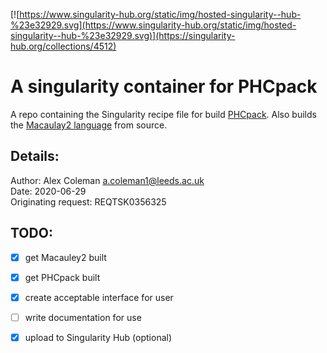 [![https://www.singularity-hub.org/static/img/hosted-singularity--hub-%23e32929.svg](https://www.singularity-hub.org/static/img/hosted-singularity--hub-%23e32929.svg)](https://singularity-hub.org/collections/4512)
# A singularity container for PHCpack

A repo containing the Singularity recipe file for build [PHCpack](https://github.com/janverschelde/PHCpack/). Also builds
the [Macaulay2 language](https://github.com/Macaulay2/M2) from source.

## Details:

Author: Alex Coleman <a.coleman1@leeds.ac.uk>  
Date: 2020-06-29  
Originating request: REQTSK0356325  

## TODO:

- [x] get Macauley2 built 
- [x] get PHCpack built
- [x] create acceptable interface for user
- [ ] write documentation for use
- [x] upload to Singularity Hub (optional)

